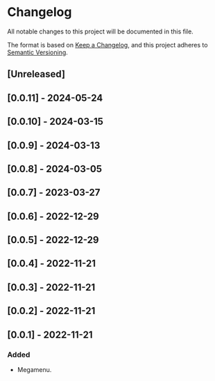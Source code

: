 # Changelog

All notable changes to this project will be documented in this file.

The format is based on [Keep a Changelog](https://keepachangelog.com/en/1.0.0/),
and this project adheres to [Semantic Versioning](https://semver.org/spec/v2.0.0.html).

## [Unreleased]

## [0.0.11] - 2024-05-24

## [0.0.10] - 2024-03-15

## [0.0.9] - 2024-03-13

## [0.0.8] - 2024-03-05

## [0.0.7] - 2023-03-27

## [0.0.6] - 2022-12-29

## [0.0.5] - 2022-12-29

## [0.0.4] - 2022-11-21

## [0.0.3] - 2022-11-21

## [0.0.2] - 2022-11-21

## [0.0.1] - 2022-11-21

### Added
- Megamenu.

